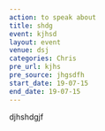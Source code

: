 ```yaml
---
action: to speak about
title: shdg
event: kjhsd
layout: event
venue: dsj
categories: Chris
pre_url: kjhs
pre_source: jhgsdfh
start_date: 19-07-15
end_date: 19-07-15
---
```

djhshdgjf
